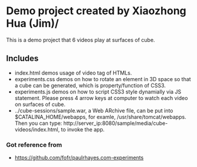 # Demo project created by Xiaozhong Hua (Jim)/
This is a demo project that 6 videos play at surfaces of cube.

## Includes
- index.html demos usage of video tag of HTMLs.
- experiments.css demos on how to rotate an element in 3D space so that a cube 
can be generated, which is property/function of CSS3. 
- experiments.js demos on how to script CSS3 style dynamially via JS statement. Please press 4 arrow keys at computer to  watch each video on surfaces of cube. 
- ../cube-sessions/sample.war, a Web ARchive file, can be put into $CATALINA_HOME/webapps, for examle, /usr/share/tomcat/webapps. Then you can type: http://server_ip:8080/sample/media/cube-videos/index.html, to invoke the app.
    
### Got reference from
- https://github.com/fofr/paulrhayes.com-experiments 
